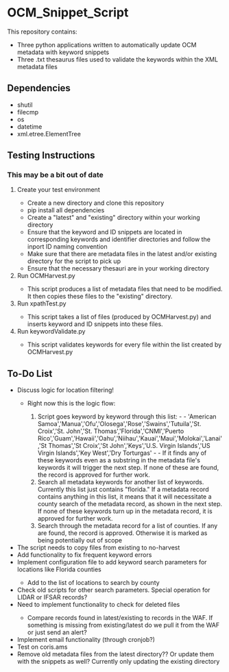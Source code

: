 # OCM_Snippet_Script
This repository contains:
<ul>
  <li>Three python applications written to automatically update OCM metadata with keyword snippets</li>
  <li>Three .txt thesaurus files used to validate the keywords within the XML metadata files</li>
</ul>

## Dependencies
<ul>
  <li>shutil</li>
  <li>filecmp</li>
  <li>os</li>
  <li>datetime</li>
  <li>xml.etree.ElementTree</li>
</ul>

## Testing Instructions
### This may be a bit out of date
<ol>
  <li>Create your test environment</li>
  <ul>
    <li>Create a new directory and clone this repository</li>
    <li>pip install all dependencies</li>
    <li>Create a "latest" and "existing" directory within your working directory</li> 
    <li>Ensure that the keyword and ID snippets are located in corresponding keywords and identifier directories and follow the inport ID naming convention</li>
    <li>Make sure that there are metadata files in the latest and/or existing directory for the script to pick up</li>
    <li>Ensure that the necessary thesauri are in your working directory</li>
  </ul>
  <li>Run OCMHarvest.py</li>
    <ul>
      <li>This script produces a list of metadata files that need to be modified. It then copies these files 
      to the "existing" directory.</li>
    </ul>
  
  <li>Run xpathTest.py</li>
    <ul>
      <li>This script takes a list of files (produced by OCMHarvest.py) and inserts keyword
      and ID snippets into these files.</li>
    </ul>

  <li>Run keywordValidate.py</li>
    <ul>
      <li>This script validates keywords for every file within the list created by OCMHarvest.py</li>
    </ul>
</ol>

## To-Do List
<ul>
  <li>Discuss logic for location filtering!</li>
  <ul>
    <li>Right now this is the logic flow:</li>
    <ol>
      <li>Script goes keyword by keyword through this list: - - 'American Samoa','Manua','Ofu','Olosega','Rose','Swains','Tutuila','St. Croix','St. John','St. Thomas','Florida','CNMI','Puerto Rico','Guam','Hawaii','Oahu','Niihau','Kauai','Maui','Molokai','Lanai','St Thomas','St Croix','St John','Keys','U.S. Virgin Islands','US Virgin Islands','Key West','Dry Torturgas'  - - If it finds any of these keywords even as a substring in the metadata file's keywords it will trigger the next step. If none of these are found, the record is approved for further work.</li>
      <li>Search all metadata keywords for another list of keywords. Currently this list just contains "florida." If a metadata record contains anything in this list, it means that it will necessitate a county search of the metadata record, as shown in the next step. If none of these keywords turn up in the metadata record, it is approved for further work.</li>
      <li>Search through the metadata record for a list of counties. If any are found, the record is approved. Otherwise it is marked as being potentially out of scope</li>
    </ol>
  </ul>
  <li>The script needs to copy files from existing to no-harvest</li>
  <li>Add functionality to fix frequent keyword errors</li>
  <li>Implement configuration file to add keyword search parameters for locations like Florida counties</li>
  <ul>
    <li>Add to the list of locations to search by county</li>
  </ul>
  <li>Check old scripts for other search parameters. Special operation for LIDAR or IFSAR records?</li>
  <li>Need to implement functionality to check for deleted files</li>
    <ul>
      <li>Compare records found in latest/existing to records in the WAF. If something is missing from existing/latest do we pull it from the WAF or just send an alert?</li>
    </ul>
  <li>Implement email functionality (through cronjob?)</li>
  <li>Test on coris.ams</li>
  <li>Remove old metadata files from the latest directory?? Or update them with the snippets as well? Currently only updating the existing directory</li>
</ul>

